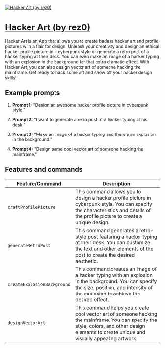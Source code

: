 [![Hacker Art (by rez0)](https://files.oaiusercontent.com/file-E65cewhHil1Th6CanbNETB0p?se=2123-10-15T04%3A13%3A50Z&sp=r&sv=2021-08-06&sr=b&rscc=max-age%3D31536000%2C%20immutable&rscd=attachment%3B%20filename%3D19070b0c-495a-490b-82a0-cb0b5c12537a.png&sig=ukrAYv/gH1eSBPoiiMfKuoCr/y8KbTNGrZyua%2BuCf%2BY%3D)](https://chat.openai.com/g/g-LjmHKgJZO-hacker-art-by-rez0)

# [Hacker Art (by rez0)](https://chat.openai.com/g/g-LjmHKgJZO-hacker-art-by-rez0)

Hacker Art is an App that allows you to create badass hacker art and profile pictures with a flair for design. Unleash your creativity and design an ethical hacker profile picture in a cyberpunk style or generate a retro post of a hacker typing at their desk. You can even make an image of a hacker typing with an explosion in the background for that extra dramatic effect! With Hacker Art, you can also design vector art of someone hacking the mainframe. Get ready to hack some art and show off your hacker design skills!

## Example prompts

1. **Prompt 1:** "Design an awesome hacker profile picture in cyberpunk style."

2. **Prompt 2:** "I want to generate a retro post of a hacker typing at his desk."

3. **Prompt 3:** "Make an image of a hacker typing and there's an explosion in the background."

4. **Prompt 4:** "Design some cool vector art of someone hacking the mainframe."


## Features and commands

| Feature/Command | Description |
| --- | --- |
| `craftProfilePicture` | This command allows you to design a hacker profile picture in cyberpunk style. You can specify the characteristics and details of the profile picture to create a unique design. |
| `generateRetroPost` | This command generates a retro-style post featuring a hacker typing at their desk. You can customize the text and other elements of the post to create the desired aesthetic. |
| `createExplosionBackground` | This command creates an image of a hacker typing with an explosion in the background. You can specify the size, position, and intensity of the explosion to achieve the desired effect. |
| `designVectorArt` | This command helps you create cool vector art of someone hacking the mainframe. You can specify the style, colors, and other design elements to create unique and visually appealing artwork. |